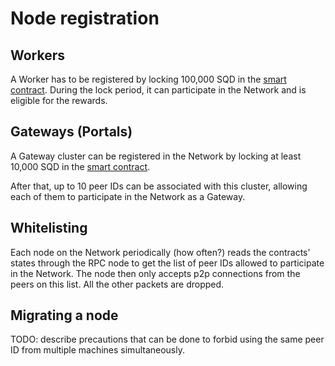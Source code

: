 # Node registration

## Workers

A Worker has to be registered by locking 100,000 SQD in the [smart contract](https://github.com/subsquid/subsquid-network-contracts/blob/5f07739900de708ce03223a9163aa694356c773e/packages/contracts/src/WorkerRegistration.sol). During the lock period, it can participate in the Network and is eligible for the rewards.

## Gateways (Portals)

A Gateway cluster can be registered in the Network by locking at least 10,000 SQD in the [smart contract](https://github.com/subsquid/subsquid-network-contracts/blob/5f07739900de708ce03223a9163aa694356c773e/packages/contracts/src/WorkerRegistration.sol).

After that, up to 10 peer IDs can be associated with this cluster, allowing each of them to participate in the Network as a Gateway.

## Whitelisting

Each node on the Network periodically (how often?) reads the contracts’ states through the RPC node to get the list of peer IDs allowed to participate in the Network. The node then only accepts p2p connections from the peers on this list. All the other packets are dropped.

## Migrating a node

TODO: describe precautions that can be done to forbid using the same peer ID from multiple machines simultaneously.